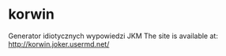 # korwin
Generator idiotycznych wypowiedzi JKM
The site is available at: http://korwin.joker.usermd.net/
